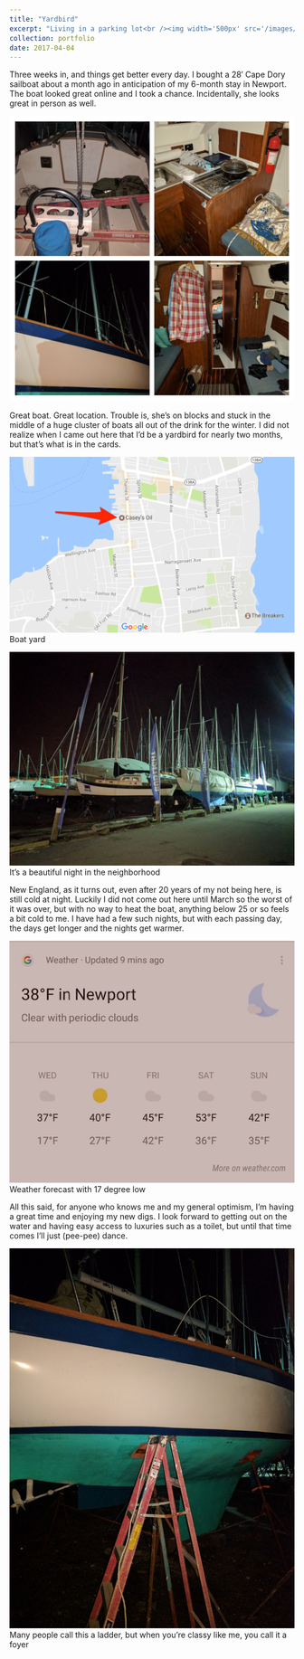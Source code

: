 ```yaml
---
title: "Yardbird"
excerpt: "Living in a parking lot<br /><img width='500px' src='/images/sailing-blog/brightside.jpeg' alt='Brightside' />"
collection: portfolio
date: 2017-04-04
---
```


Three weeks in, and things get better every day. I bought a 28′ Cape Dory sailboat about a month ago in anticipation of my 6-month stay in Newport. The boat looked great online and I took a chance. Incidentally, she looks great in person as well.

![Brightside](/images/sailing-blog/brightside.jpeg)

Great boat. Great location. Trouble is, she’s on blocks and stuck in the middle of a huge cluster of boats all out of the drink for the winter. I did not realize when I came out here that I’d be a yardbird for nearly two months, but that’s what is in the cards.

![Map showing location of boat](/images/sailing-blog/map.png)
Boat yard

![Picture of the yard at night](/images/sailing-blog/the-yard.jpeg)
It’s a beautiful night in the neighborhood

New England, as it turns out, even after 20 years of my not being here, is still cold at night. Luckily I did not come out here until March so the worst of it was over, but with no way to heat the boat, anything below 25 or so feels a bit cold to me. I have had a few such nights, but with each passing day, the days get longer and the nights get warmer.

![Weather forecast](/images/sailing-blog/weather.png)
Weather forecast with 17 degree low

All this said, for anyone who knows me and my general optimism, I’m having a great time and enjoying my new digs. I look forward to getting out on the water and having easy access to luxuries such as a toilet, but until that time comes I’ll just (pee-pee) dance.

![Ladder to get aboard](/images/sailing-blog/ladder.jpeg)
Many people call this a ladder, but when you’re classy like me, you call it a foyer
